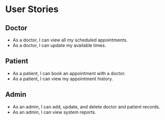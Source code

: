 # User Stories

## Doctor
- As a doctor, I can view all my scheduled appointments.
- As a doctor, I can update my available times.

## Patient
- As a patient, I can book an appointment with a doctor.
- As a patient, I can view my appointment history.

## Admin
- As an admin, I can add, update, and delete doctor and patient records.
- As an admin, I can view system reports.
